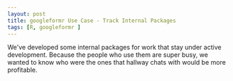 ```yaml
---
layout: post
title: googleformr Use Case - Track Internal Packages
tags: [R, googleformr ]
---
```


We've developed some internal packages for work that stay under active development. Because the people who use them are super busy, we wanted to know who were the ones that hallway chats with would be more profitable. 